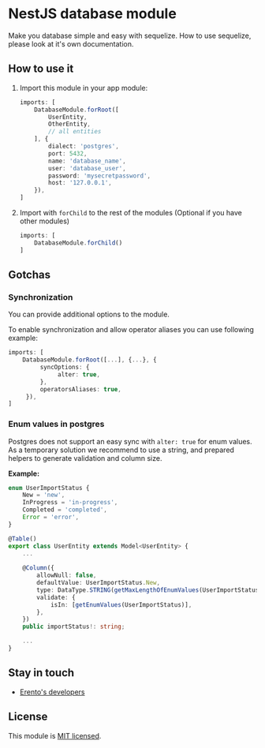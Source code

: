 # NestJS database module

Make you database simple and easy with sequelize. How to use sequelize, please look at it's own documentation.

## How to use it
1. Import this module in your app module:
   
    ```ts
    imports: [
        DatabaseModule.forRoot([
            UserEntity,
            OtherEntity,
            // all entities
        ], {
            dialect: 'postgres',
            port: 5432,
            name: 'database_name',
            user: 'database_user',
            password: 'mysecretpassword',
            host: '127.0.0.1',
        }),
    ]
    ```
2. Import with `forChild` to the rest of the modules (Optional if you have other modules)

    ```ts
    imports: [
        DatabaseModule.forChild()
    ]
    ```

## Gotchas

### Synchronization
You can provide additional options to the module.

To enable synchronization and allow operator aliases you can use following example:

```ts
imports: [
    DatabaseModule.forRoot([...], {...}, {
         syncOptions: {
              alter: true,
         },
         operatorsAliases: true,
     }),
]
```

### Enum values in postgres
Postgres does not support an easy sync with `alter: true` for enum values. As a temporary solution we recommend to use a string, and prepared helpers to generate validation and column size.

**Example:**

```ts
enum UserImportStatus {
    New = 'new',
    InProgress = 'in-progress',
    Completed = 'completed',
    Error = 'error',
}

@Table()
export class UserEntity extends Model<UserEntity> {
    ...
    
    @Column({
        allowNull: false,
        defaultValue: UserImportStatus.New,
        type: DataType.STRING(getMaxLengthOfEnumValues(UserImportStatus)),
        validate: {
            isIn: [getEnumValues(UserImportStatus)],
        },
    })
    public importStatus!: string;

    ...
}
```

## Stay in touch

* [Erento's developers](mailto:developers@erento.com) 

## License

This module is [MIT licensed](LICENSE.md).
